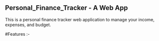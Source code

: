 ## Personal_Finance_Tracker - A Web App
This is a personal finance tracker web application to manage your income, expenses, and budget.

#Features :-

